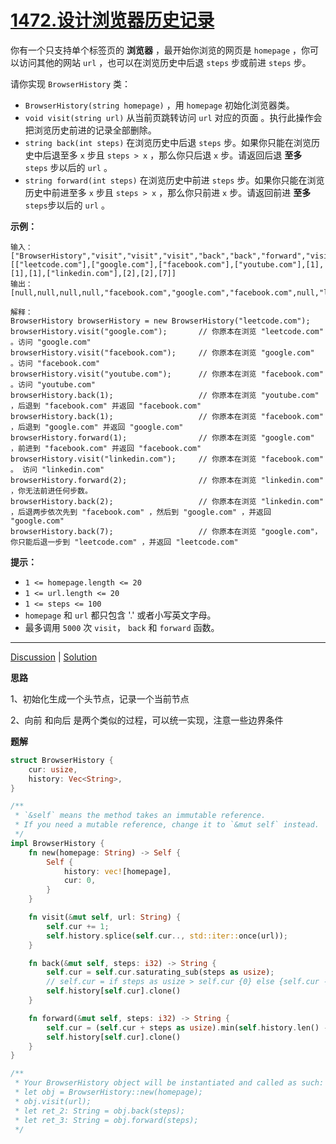 # [1472.设计浏览器历史记录](https://leetcode.cn/problems/design-browser-history/description/)

你有一个只支持单个标签页的 **浏览器** ，最开始你浏览的网页是 `homepage` ，你可以访问其他的网站 `url` ，也可以在浏览历史中后退 `steps` 步或前进 `steps` 步。

请你实现 `BrowserHistory` 类：

- `BrowserHistory(string homepage)` ，用 `homepage` 初始化浏览器类。
- `void visit(string url)` 从当前页跳转访问 `url` 对应的页面 。执行此操作会把浏览历史前进的记录全部删除。
- `string back(int steps)` 在浏览历史中后退 `steps` 步。如果你只能在浏览历史中后退至多 `x` 步且 `steps > x` ，那么你只后退 `x` 步。请返回后退 **至多** `steps` 步以后的 `url` 。
- `string forward(int steps)` 在浏览历史中前进 `steps` 步。如果你只能在浏览历史中前进至多 `x` 步且 `steps > x` ，那么你只前进 `x` 步。请返回前进 **至多** `steps`步以后的 `url` 。

 

**示例：**

```
输入：
["BrowserHistory","visit","visit","visit","back","back","forward","visit","forward","back","back"]
[["leetcode.com"],["google.com"],["facebook.com"],["youtube.com"],[1],[1],[1],["linkedin.com"],[2],[2],[7]]
输出：
[null,null,null,null,"facebook.com","google.com","facebook.com",null,"linkedin.com","google.com","leetcode.com"]

解释：
BrowserHistory browserHistory = new BrowserHistory("leetcode.com");
browserHistory.visit("google.com");       // 你原本在浏览 "leetcode.com" 。访问 "google.com"
browserHistory.visit("facebook.com");     // 你原本在浏览 "google.com" 。访问 "facebook.com"
browserHistory.visit("youtube.com");      // 你原本在浏览 "facebook.com" 。访问 "youtube.com"
browserHistory.back(1);                   // 你原本在浏览 "youtube.com" ，后退到 "facebook.com" 并返回 "facebook.com"
browserHistory.back(1);                   // 你原本在浏览 "facebook.com" ，后退到 "google.com" 并返回 "google.com"
browserHistory.forward(1);                // 你原本在浏览 "google.com" ，前进到 "facebook.com" 并返回 "facebook.com"
browserHistory.visit("linkedin.com");     // 你原本在浏览 "facebook.com" 。 访问 "linkedin.com"
browserHistory.forward(2);                // 你原本在浏览 "linkedin.com" ，你无法前进任何步数。
browserHistory.back(2);                   // 你原本在浏览 "linkedin.com" ，后退两步依次先到 "facebook.com" ，然后到 "google.com" ，并返回 "google.com"
browserHistory.back(7);                   // 你原本在浏览 "google.com"， 你只能后退一步到 "leetcode.com" ，并返回 "leetcode.com"
```

 

**提示：**

- `1 <= homepage.length <= 20`
- `1 <= url.length <= 20`
- `1 <= steps <= 100`
- `homepage` 和 `url` 都只包含 '.' 或者小写英文字母。
- 最多调用 `5000` 次 `visit`， `back` 和 `forward` 函数。

------

[Discussion](https://leetcode.cn/problems/design-browser-history/comments/) | [Solution](https://leetcode.cn/problems/design-browser-history/solution/)


**思路**

1、初始化生成一个头节点，记录一个当前节点

2、向前 和向后 是两个类似的过程，可以统一实现，注意一些边界条件

**题解**

```rust
struct BrowserHistory {
    cur: usize,
    history: Vec<String>,
}

/**
 * `&self` means the method takes an immutable reference.
 * If you need a mutable reference, change it to `&mut self` instead.
 */
impl BrowserHistory {
    fn new(homepage: String) -> Self {
        Self {
            history: vec![homepage],
            cur: 0,
        }
    }

    fn visit(&mut self, url: String) {
        self.cur += 1;
        self.history.splice(self.cur.., std::iter::once(url));
    }

    fn back(&mut self, steps: i32) -> String {
        self.cur = self.cur.saturating_sub(steps as usize);
        // self.cur = if steps as usize > self.cur {0} else {self.cur - steps as usize};
        self.history[self.cur].clone()
    }

    fn forward(&mut self, steps: i32) -> String {
        self.cur = (self.cur + steps as usize).min(self.history.len() - 1);
        self.history[self.cur].clone()
    }
}

/**
 * Your BrowserHistory object will be instantiated and called as such:
 * let obj = BrowserHistory::new(homepage);
 * obj.visit(url);
 * let ret_2: String = obj.back(steps);
 * let ret_3: String = obj.forward(steps);
 */
```


